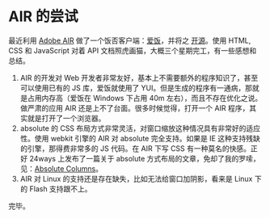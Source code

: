 # AIR 的尝试

最近利用 [Adobe AIR][0] 做了一个饭否客户端：[爱饭][1]，并将之 [开源][2]。使用 HTML, CSS 和 JavaScript 对着 API 文档照虎画猫，大概三个星期完工，有一些感想和总结。

1. AIR 的开发对 Web 开发者非常友好，基本上不需要额外的程序知识了，甚至可以使用已有的 JS 库，爱饭就使用了 YUI。但是生成的程序有一通病，那就是占用内存高（爱饭在 Windows 下占用 40m 左右），而且不存在优化之说。做严肃的应用 AIR 还是上不了台面。很多时候觉得，打开一个 AIR 程序，其实就是打开了一个浏览器。
2. absolute 的 CSS 布局方式非常灵活，对窗口缩放这种情况具有非常好的适应性。使用 webkit 引擎的 AIR 对 absolute 完全支持。如果是 IE 这种支持残缺的引擎，那得费非常多的 JS 代码。在 AIR 下写 CSS 有一种莫名的快感。正好 24ways 上发布了一篇关于 absolute 方式布局的文章，免却了我的罗嗦，见：[Absolute Columns][3]。
3. AIR 对 Linux 的支持还是存在缺失，比如无法给窗口加阴影，看来是 Linux 下的 Flash 支持跟不上。

完毕。

[0]: http://www.adobe.com/products/air/
[1]: http://ifan.realazy.org/
[2]: http://code.google.com/p/ifan/
[3]: http://24ways.org/2008/absolute-columns
